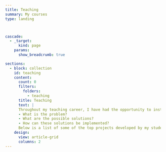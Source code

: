 ```yaml
---
title: Teaching
summary: My courses
type: landing



cascade:
  - _target:
      kind: page
    params:
      show_breadcrumb: true

sections:
  - block: collection
    id: teaching
    content:
      count: 0
      filters:
        folders:
          - teaching
      title: Teaching
      text: |
      Throughout my teaching career, I have had the opportunity to instruct more than ten courses, impacting the academic journeys of hundreds of university students. My teaching philosophy focuses on fostering a deep understanding of the subject matter, encouraging critical thinking, and promoting hands-on learning through innovative projects. I emphasize the use of visuals to enhance learning and understanding. Additionally, I believe in understanding the history behind every solution and always asking three key questions
      - What is the problem?
      - What are the possible solutions?
      - How can these solutions be implemented?
      Below is a list of some of the top projects developed by my students, reflecting the creativity, hard work, and dedication that they bring to their studies.
    design:
      view: article-grid
      columns: 2
---
```

